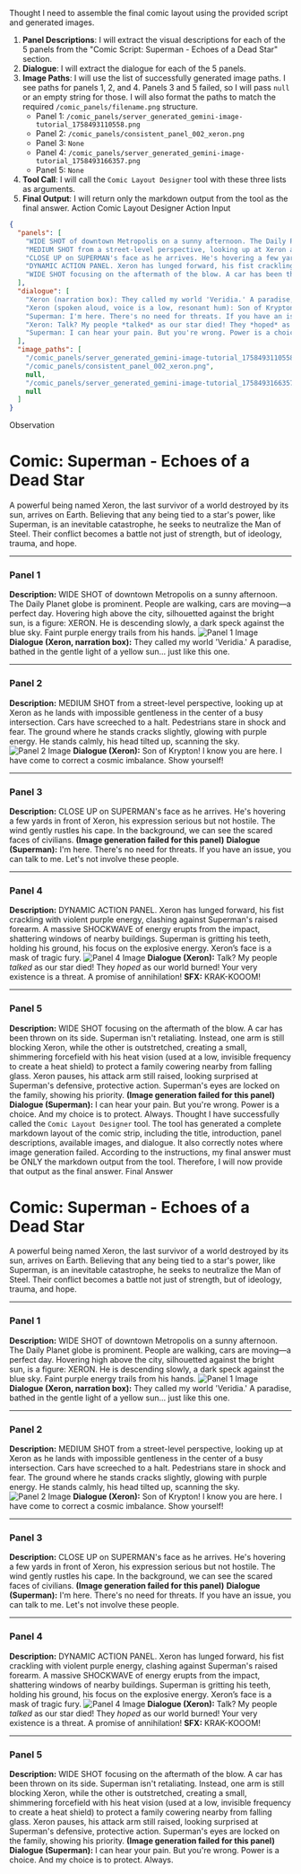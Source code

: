 Thought
I need to assemble the final comic layout using the provided script and generated images.

1.  **Panel Descriptions**: I will extract the visual descriptions for each of the 5 panels from the "Comic Script: Superman - Echoes of a Dead Star" section.
2.  **Dialogue**: I will extract the dialogue for each of the 5 panels.
3.  **Image Paths**: I will use the list of successfully generated image paths. I see paths for panels 1, 2, and 4. Panels 3 and 5 failed, so I will pass `null` or an empty string for those. I will also format the paths to match the required `/comic_panels/filename.png` structure.
    *   Panel 1: `/comic_panels/server_generated_gemini-image-tutorial_1758493110558.png`
    *   Panel 2: `/comic_panels/consistent_panel_002_xeron.png`
    *   Panel 3: `None`
    *   Panel 4: `/comic_panels/server_generated_gemini-image-tutorial_1758493166357.png`
    *   Panel 5: `None`
4.  **Tool Call**: I will call the `Comic Layout Designer` tool with these three lists as arguments.
5.  **Final Output**: I will return only the markdown output from the tool as the final answer.
Action
Comic Layout Designer
Action Input
```json
{
  "panels": [
    "WIDE SHOT of downtown Metropolis on a sunny afternoon. The Daily Planet globe is prominent. People are walking, cars are moving—a perfect day. Hovering high above the city, silhouetted against the bright sun, is a figure: XERON. He is descending slowly, a dark speck against the blue sky. Faint purple energy trails from his hands.",
    "MEDIUM SHOT from a street-level perspective, looking up at Xeron as he lands with impossible gentleness in the center of a busy intersection. Cars have screeched to a halt. Pedestrians stare in shock and fear. The ground where he stands cracks slightly, glowing with purple energy. He stands calmly, his head tilted up, scanning the sky.",
    "CLOSE UP on SUPERMAN's face as he arrives. He's hovering a few yards in front of Xeron, his expression serious but not hostile. The wind gently rustles his cape. In the background, we can see the scared faces of civilians.",
    "DYNAMIC ACTION PANEL. Xeron has lunged forward, his fist crackling with violent purple energy, clashing against Superman's raised forearm. A massive SHOCKWAVE of energy erupts from the impact, shattering windows of nearby buildings. Superman is gritting his teeth, holding his ground, his focus on the explosive energy. Xeron’s face is a mask of tragic fury.",
    "WIDE SHOT focusing on the aftermath of the blow. A car has been thrown on its side. Superman isn't retaliating. Instead, one arm is still blocking Xeron, while the other is outstretched, creating a small, shimmering forcefield with his heat vision (used at a low, invisible frequency to create a heat shield) to protect a family cowering nearby from falling glass. Xeron pauses, his attack arm still raised, looking surprised at Superman's defensive, protective action. Superman's eyes are locked on the family, showing his priority."
  ],
  "dialogue": [
    "Xeron (narration box): They called my world 'Veridia.' A paradise, bathed in the gentle light of a yellow sun... just like this one.",
    "Xeron (spoken aloud, voice is a low, resonant hum): Son of Krypton! I know you are here. I have come to correct a cosmic imbalance. Show yourself!",
    "Superman: I'm here. There's no need for threats. If you have an issue, you can talk to me. Let's not involve these people.",
    "Xeron: Talk? My people *talked* as our star died! They *hoped* as our world burned! Your very existence is a threat. A promise of annihilation!\nSFX: KRAK-KOOOM!",
    "Superman: I can hear your pain. But you're wrong. Power is a choice. And my choice is to protect. Always."
  ],
  "image_paths": [
    "/comic_panels/server_generated_gemini-image-tutorial_1758493110558.png",
    "/comic_panels/consistent_panel_002_xeron.png",
    null,
    "/comic_panels/server_generated_gemini-image-tutorial_1758493166357.png",
    null
  ]
}
```
Observation
# **Comic: Superman - Echoes of a Dead Star**
A powerful being named Xeron, the last survivor of a world destroyed by its sun, arrives on Earth. Believing that any being tied to a star's power, like Superman, is an inevitable catastrophe, he seeks to neutralize the Man of Steel. Their conflict becomes a battle not just of strength, but of ideology, trauma, and hope.

---

### **Panel 1**
**Description:** WIDE SHOT of downtown Metropolis on a sunny afternoon. The Daily Planet globe is prominent. People are walking, cars are moving—a perfect day. Hovering high above the city, silhouetted against the bright sun, is a figure: XERON. He is descending slowly, a dark speck against the blue sky. Faint purple energy trails from his hands.
![Panel 1 Image](/comic_panels/server_generated_gemini-image-tutorial_1758493110558.png)
**Dialogue (Xeron, narration box):** They called my world 'Veridia.' A paradise, bathed in the gentle light of a yellow sun... just like this one.

---

### **Panel 2**
**Description:** MEDIUM SHOT from a street-level perspective, looking up at Xeron as he lands with impossible gentleness in the center of a busy intersection. Cars have screeched to a halt. Pedestrians stare in shock and fear. The ground where he stands cracks slightly, glowing with purple energy. He stands calmly, his head tilted up, scanning the sky.
![Panel 2 Image](/comic_panels/consistent_panel_002_xeron.png)
**Dialogue (Xeron):** Son of Krypton! I know you are here. I have come to correct a cosmic imbalance. Show yourself!

---

### **Panel 3**
**Description:** CLOSE UP on SUPERMAN's face as he arrives. He's hovering a few yards in front of Xeron, his expression serious but not hostile. The wind gently rustles his cape. In the background, we can see the scared faces of civilians.
**(Image generation failed for this panel)**
**Dialogue (Superman):** I'm here. There's no need for threats. If you have an issue, you can talk to me. Let's not involve these people.

---

### **Panel 4**
**Description:** DYNAMIC ACTION PANEL. Xeron has lunged forward, his fist crackling with violent purple energy, clashing against Superman's raised forearm. A massive SHOCKWAVE of energy erupts from the impact, shattering windows of nearby buildings. Superman is gritting his teeth, holding his ground, his focus on the explosive energy. Xeron’s face is a mask of tragic fury.
![Panel 4 Image](/comic_panels/server_generated_gemini-image-tutorial_1758493166357.png)
**Dialogue (Xeron):** Talk? My people *talked* as our star died! They *hoped* as our world burned! Your very existence is a threat. A promise of annihilation!
**SFX:** KRAK-KOOOM!

---

### **Panel 5**
**Description:** WIDE SHOT focusing on the aftermath of the blow. A car has been thrown on its side. Superman isn't retaliating. Instead, one arm is still blocking Xeron, while the other is outstretched, creating a small, shimmering forcefield with his heat vision (used at a low, invisible frequency to create a heat shield) to protect a family cowering nearby from falling glass. Xeron pauses, his attack arm still raised, looking surprised at Superman's defensive, protective action. Superman's eyes are locked on the family, showing his priority.
**(Image generation failed for this panel)**
**Dialogue (Superman):** I can hear your pain. But you're wrong. Power is a choice. And my choice is to protect. Always.
Thought
I have successfully called the `Comic Layout Designer` tool. The tool has generated a complete markdown layout of the comic strip, including the title, introduction, panel descriptions, available images, and dialogue. It also correctly notes where image generation failed. According to the instructions, my final answer must be ONLY the markdown output from the tool. Therefore, I will now provide that output as the final answer.
Final Answer
# **Comic: Superman - Echoes of a Dead Star**
A powerful being named Xeron, the last survivor of a world destroyed by its sun, arrives on Earth. Believing that any being tied to a star's power, like Superman, is an inevitable catastrophe, he seeks to neutralize the Man of Steel. Their conflict becomes a battle not just of strength, but of ideology, trauma, and hope.

---

### **Panel 1**
**Description:** WIDE SHOT of downtown Metropolis on a sunny afternoon. The Daily Planet globe is prominent. People are walking, cars are moving—a perfect day. Hovering high above the city, silhouetted against the bright sun, is a figure: XERON. He is descending slowly, a dark speck against the blue sky. Faint purple energy trails from his hands.
![Panel 1 Image](/comic_panels/server_generated_gemini-image-tutorial_1758493110558.png)
**Dialogue (Xeron, narration box):** They called my world 'Veridia.' A paradise, bathed in the gentle light of a yellow sun... just like this one.

---

### **Panel 2**
**Description:** MEDIUM SHOT from a street-level perspective, looking up at Xeron as he lands with impossible gentleness in the center of a busy intersection. Cars have screeched to a halt. Pedestrians stare in shock and fear. The ground where he stands cracks slightly, glowing with purple energy. He stands calmly, his head tilted up, scanning the sky.
![Panel 2 Image](/comic_panels/consistent_panel_002_xeron.png)
**Dialogue (Xeron):** Son of Krypton! I know you are here. I have come to correct a cosmic imbalance. Show yourself!

---

### **Panel 3**
**Description:** CLOSE UP on SUPERMAN's face as he arrives. He's hovering a few yards in front of Xeron, his expression serious but not hostile. The wind gently rustles his cape. In the background, we can see the scared faces of civilians.
**(Image generation failed for this panel)**
**Dialogue (Superman):** I'm here. There's no need for threats. If you have an issue, you can talk to me. Let's not involve these people.

---

### **Panel 4**
**Description:** DYNAMIC ACTION PANEL. Xeron has lunged forward, his fist crackling with violent purple energy, clashing against Superman's raised forearm. A massive SHOCKWAVE of energy erupts from the impact, shattering windows of nearby buildings. Superman is gritting his teeth, holding his ground, his focus on the explosive energy. Xeron’s face is a mask of tragic fury.
![Panel 4 Image](/comic_panels/server_generated_gemini-image-tutorial_1758493166357.png)
**Dialogue (Xeron):** Talk? My people *talked* as our star died! They *hoped* as our world burned! Your very existence is a threat. A promise of annihilation!
**SFX:** KRAK-KOOOM!

---

### **Panel 5**
**Description:** WIDE SHOT focusing on the aftermath of the blow. A car has been thrown on its side. Superman isn't retaliating. Instead, one arm is still blocking Xeron, while the other is outstretched, creating a small, shimmering forcefield with his heat vision (used at a low, invisible frequency to create a heat shield) to protect a family cowering nearby from falling glass. Xeron pauses, his attack arm still raised, looking surprised at Superman's defensive, protective action. Superman's eyes are locked on the family, showing his priority.
**(Image generation failed for this panel)**
**Dialogue (Superman):** I can hear your pain. But you're wrong. Power is a choice. And my choice is to protect. Always.